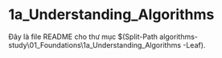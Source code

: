# 1a_Understanding_Algorithms

Đây là file README cho thư mục $(Split-Path algorithms-study\01_Foundations\1a_Understanding_Algorithms -Leaf).
